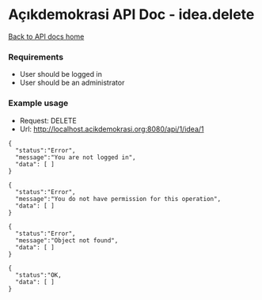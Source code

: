 # Açıkdemokrasi API Doc - idea.delete

[Back to API docs home](Home)

### Requirements
- User should be logged in
- User should be an administrator

### Example usage

- Request: DELETE
- Url: http://localhost.acikdemokrasi.org:8080/api/1/idea/1

```
{
  "status":"Error",
  "message":"You are not logged in",
  "data": [ ]
}
```
```
{
  "status":"Error",
  "message":"You do not have permission for this operation",
  "data": [ ]
}
```

```
{
  "status":"Error",
  "message":"Object not found",
  "data": [ ]
}
```
```
{
  "status":"OK,
  "data": [ ]
}
```